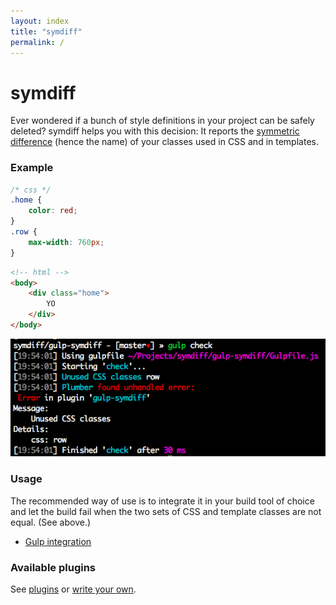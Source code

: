 ```yaml
---
layout: index
title: "symdiff"
permalink: /
---
```


# symdiff

Ever wondered if a bunch of style definitions in your project can be safely deleted? symdiff helps you with this decision: It reports the [symmetric difference](http://en.wikipedia.org/wiki/Symmetric_difference) (hence the name) of your classes used in CSS and in templates.

### Example

~~~ css
/* css */
.home {
    color: red;
}
.row {
    max-width: 760px;
}
~~~

~~~ html
<!-- html -->
<body>
    <div class="home">
        YO
    </div>
</body>
~~~

![Gulp](/img/gulp.png)

### Usage

The recommended way of use is to integrate it in your build tool of choice and let the build fail when the two sets of CSS and template classes are not equal. (See above.)

* [Gulp integration](/gulp-integration/)

### Available plugins

See [plugins](/plugins/) or [write your own](/write-a-plugin/).